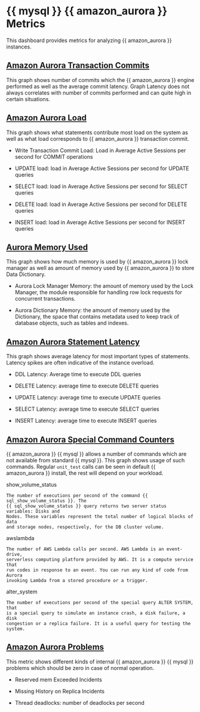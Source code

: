 # {{ mysql }} {{ amazon_aurora }} Metrics

This dashboard provides metrics for analyzing {{ amazon_aurora }} instances.

## [Amazon Aurora Transaction Commits](dashboard-mysql-amazon-aurora-metrics.md#amazon-aurora-transaction-commits)

This graph shows number of commits which the {{ amazon_aurora }} engine performed as
well as the average commit latency. Graph Latency does not always correlates
with number of commits performed and can quite high in certain situations.

## [Amazon Aurora Load](dashboard-mysql-amazon-aurora-metrics.md#amazon-aurora-transaction-commits)

This graph shows what statements contribute most load on the system as well
as what load corresponds to {{ amazon_aurora }} transaction commit.


* Write Transaction Commit Load: Load in Average Active Sessions per second for
COMMIT operations


* UPDATE load: load in Average Active Sessions per second for UPDATE queries


* SELECT load: load in Average Active Sessions per second for SELECT queries


* DELETE load: load in Average Active Sessions per second for DELETE queries


* INSERT load: load in Average Active Sessions per second for INSERT queries

<!-- note: An *active session* is a connection that has submitted work to the
database engine and is waiting for a response from it. For example, if you
submit an SQL query to the database engine, the database session is active
while the database engine is processing that query. -->
## [Aurora Memory Used](dashboard-mysql-amazon-aurora-metrics.md#aurora-memory-used)

This graph shows how much memory is used by {{ amazon_aurora }} lock manager as well
as amount of memory used by {{ amazon_aurora }} to store Data Dictionary.


* Aurora Lock Manager Memory: the amount of memory used by the Lock Manager,
the module responsible for handling row lock requests for concurrent
transactions.


* Aurora Dictionary Memory: the amount of memory used by the Dictionary, the
space that contains metadata used to keep track of database objects, such as
tables and indexes.

## [Amazon Aurora Statement Latency](dashboard-mysql-amazon-aurora-metrics.md#amazon-aurora-statement-latency)

This graph shows average latency for most important types of statements. Latency
spikes are often indicative of the instance overload.


* DDL Latency: Average time to execute DDL queries


* DELETE Latency: average time to execute DELETE queries


* UPDATE Latency: average time to execute UPDATE queries


* SELECT Latency: average time to execute SELECT queries


* INSERT Latency: average time to execute INSERT queries

## [Amazon Aurora Special Command Counters](dashboard-mysql-amazon-aurora-metrics.md#amazon-aurora-special-command-counters)

{{ amazon_aurora }} {{ mysql }} allows a number of commands which are not available from
standard {{ mysql }}. This graph shows usage of such commands. Regular
`unit_test` calls can be seen in default {{ amazon_aurora }} install, the rest
will depend on your workload.

show_volume_status

    The number of executions per second of the command {{ sql_show_volume_status }}. The
    {{ sql_show_volume_status }} query returns two server status variables: Disks and
    Nodes. These variables represent the total number of logical blocks of data
    and storage nodes, respectively, for the DB cluster volume.

awslambda

    The number of AWS Lambda calls per second. AWS Lambda is an event-drive,
    serverless computing platform provided by AWS. It is a compute service that
    run codes in response to an event. You can run any kind of code from Aurora
    invoking Lambda from a stored procedure or a trigger.

alter_system

    The number of executions per second of the special query ALTER SYSTEM, that
    is a special query to simulate an instance crash, a disk failure, a disk
    congestion or a replica failure. It is a useful query for testing the system.

## [Amazon Aurora Problems](dashboard-mysql-amazon-aurora-metrics.md#amazon-aurora-problems)

This metric shows different kinds of internal {{ amazon_aurora }} {{ mysql }} problems
which should be zero in case of normal operation.


* Reserved mem Exceeded Incidents


* Missing History on Replica Incidents


* Thread deadlocks: number of deadlocks per second
